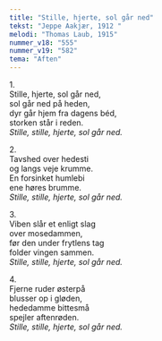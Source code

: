 ```yaml
---
title: "Stille, hjerte, sol går ned"
tekst: "Jeppe Aakjær, 1912 "
melodi: "Thomas Laub, 1915"
nummer_v18: "555"
nummer_v19: "582"
tema: "Aften"
---
```


1\.\
Stille, hjerte, sol går ned,\
sol går ned på heden,\
dyr går hjem fra dagens béd,\
storken står i reden.\
*Stille, stille, hjerte, sol går ned.*

2\.\
Tavshed over hedesti\
og langs veje krumme.\
En forsinket humlebi\
ene høres brumme.\
*Stille, stille, hjerte, sol går ned.*

3\.\
Viben slår et enligt slag\
over mosedammen,\
før den under frytlens tag\
folder vingen sammen.\
*Stille, stille, hjerte, sol går ned.*

4\.\
Fjerne ruder østerpå\
blusser op i gløden,\
hededamme bittesmå\
spejler aftenrøden.\
*Stille, stille, hjerte, sol går ned.*